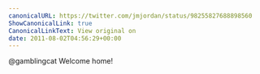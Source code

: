 ```yaml
---
canonicalURL: https://twitter.com/jmjordan/status/98255827688898560
ShowCanonicalLink: true
CanonicalLinkText: View original on
date: 2011-08-02T04:56:29+00:00
---
```

@gamblingcat Welcome home!
